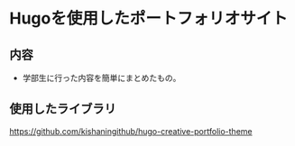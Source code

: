 # Hugoを使用したポートフォリオサイト
## 内容
- 学部生に行った内容を簡単にまとめたもの。

## 使用したライブラリ
https://github.com/kishaningithub/hugo-creative-portfolio-theme

